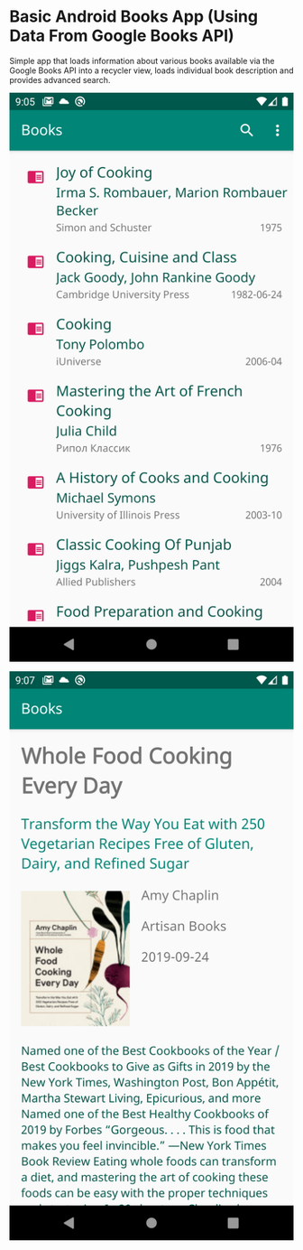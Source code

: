 # Basic Android Books App (Using Data From Google Books API)
Simple app that loads information about various books available via the Google Books API into a recycler view, loads individual book description and provides advanced search. 

![Alt text](/booklist.png?raw=true "Book list screenshot")

![Alt text](/bookdetails.png?raw=true "Book details screenshot")
